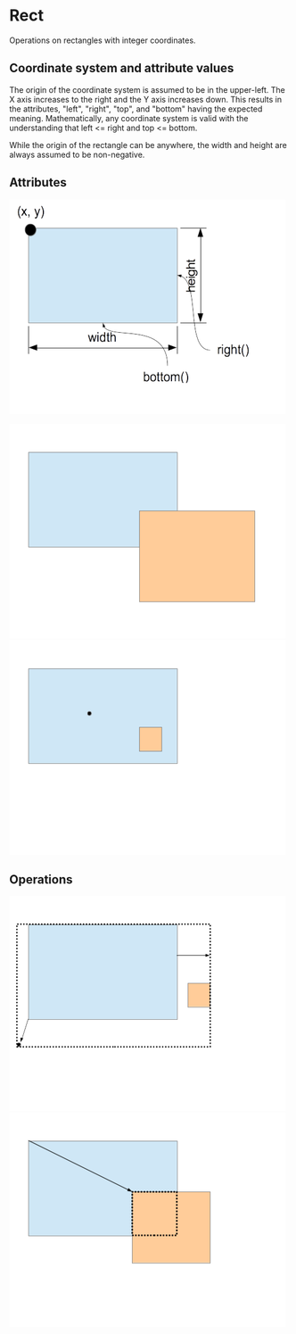 # Rect
Operations on rectangles with integer coordinates.

## Coordinate system and attribute values
The origin of the coordinate system is assumed to be in the upper-left. The X axis increases to the right and the Y axis increases down. This results in the attributes, "left", "right", "top", and "bottom" having the expected meaning. Mathematically, any coordinate system is valid with the understanding that left <= right and top <= bottom. 

While the origin of the rectangle can be anywhere, the width and height are always assumed to be non-negative. 

## Attributes
![Attributes](attributes.png)

![overlaps()](overlaps.png) ![contains()](contains.png)

## Operations
![include()](include.png) ![clip()](clip.png)
